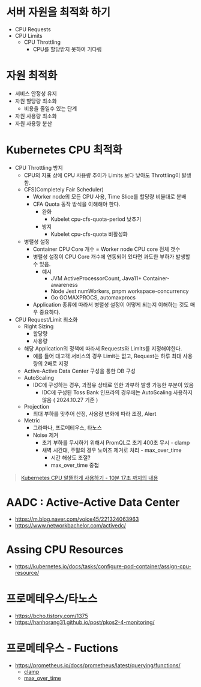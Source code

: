 # 서버 자원을 최적화 하기 

- CPU Requests
- CPU Limits 
  - CPU Throttling 
    - CPU를 할당받지 못하여 기다림 

# 자원 최적화 

- 서비스 안정성 유지 
- 자원 할당량 최소화
  - 비용을 줄일수 있는 단계  
- 자원 사용량 최소화 
- 자원 사용량 분산 

# Kubernetes CPU 최적화 

- CPU Throttling 방지 
  - CPU의 지표 상에 CPU 사용량 추이가 Limits 보다 낮아도 Throttling이 발생함.
  - CFS(Completely Fair Scheduler) 
    - Worker node의 모든 CPU 사용, Time Slice를 할당량 비율대로 분배 
    - CFA Quota 동작 방식을 이해해야 한다. 
      - 완화 
        - Kubelet cpu-cfs-quota-period 낮추기 
      - 방지 
        - Kubelet cpu-cfs-quota 비활성화 
  - 병렬성 설정 
    - Container CPU Core 개수 = Worker node CPU core 전체 갯수 
    - 병렬성 설정이 CPU Core 개수에 연동되어 있다면 과도한 부하가 발생할 수 있음. 
      - 예시 
        - JVM ActiveProcessorCount, Java11+ Container-awareness
        - Node Jest numWorkers, pnpm workspace-concurrency 
        - Go GOMAXPROCS, automaxprocs
    - Application 종류에 따라서 병렬성 설정이 어떻게 되는지 이해하는 것도 매우 중요하다. 
- CPU Request/Limit 최소화 
  - Right Sizing 
    - 할당량 
    - 사용량 
  - 해당 Application의 정책에 따라서 Requests와 Limits를 지정해야한다. 
    - 예를 들어 대고객 서비스의 경우 Limit는 없고, Request는 하루 최대 사용량의 2배로 지정 
  - Active-Active Data Center 구성을 통한 DB 구성 
  - AutoScaling
    - IDC에 구성하는 경우, 과점유 상태로 인한 과부하 발생 가능한 부분이 있음 
      - IDC에 구성된 Toss Bank 인프라의 경우에는 AutoScaling 사용하지 않음 ( 2024.10.27 기준 ) 
  - Projection
    - 최대 부하를 맞추어 산정, 사용량 변화에 따라 조정, Alert 
  - Metric 
    - 그라파나, 프로메테우스, 타노스 
    - Noise 제거 
      - 초기 부하를 무시하기 위해서 PromQL로 초기 400초 무시 - clamp
      - 새벽 시간대, 주말의 경우 노이즈 제거로 처리 - max_over_time
        - 시간 해상도 조절? 
        - max_over_time 중첩 

> [Kubernetes CPU 알뜰하게 사용하기 - 10분 17초 까지의 내용](https://www.youtube.com/watch?v=WdikCm_CYms)


# AADC : Active-Active Data Center 

- https://m.blog.naver.com/voice45/221324063963
- https://www.networkbachelor.com/activedc/

# Assing CPU Resources 

- https://kubernetes.io/docs/tasks/configure-pod-container/assign-cpu-resource/

# 프로메테우스/타노스

- https://bcho.tistory.com/1375
- https://hanhorang31.github.io/post/pkos2-4-monitoring/

# 프로메테우스 - Fuctions 

- https://prometheus.io/docs/prometheus/latest/querying/functions/ 
  - [clamp](https://prometheus.io/docs/prometheus/latest/querying/functions/#clamp) 
  - [max_over_time](https://prometheus.io/docs/prometheus/latest/querying/functions/#aggregation_over_time)